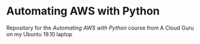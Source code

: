 # Automating AWS with Python

Repository for the *Automating AWS with Python* course from A Cloud Guru on my Ubuntu 19.10 laptop
